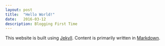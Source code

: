 ```yaml
---
layout: post
title:  "Hello World!"
date:   2016-03-12
description: Blogging First Time
---
```


This website is built using [Jekyll][1]. Content is primarily written in [Markdown][2].

[1]:https://jekyllrb.com/
[2]:https://daringfireball.net/projects/markdown/
